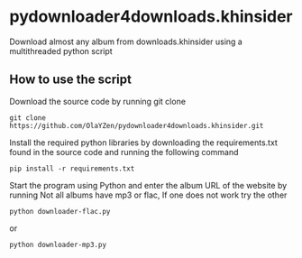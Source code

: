 # pydownloader4downloads.khinsider
Download almost any album from downloads.khinsider using a multithreaded python script

## How to use the script

Download the source code by running git clone
```
git clone https://github.com/OlaYZen/pydownloader4downloads.khinsider.git
```

Install the required python libraries by downloading the requirements.txt found in the source code and running the following command
```
pip install -r requirements.txt
```
Start the program using Python and enter the album URL of the website by running
Not all albums have mp3 or flac, If one does not work try the other

```
python downloader-flac.py
```
or 
```
python downloader-mp3.py
```
